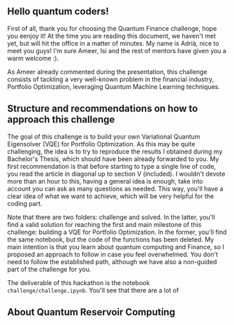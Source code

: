 ## Hello quantum coders!

First of all, thank you for choosing the Quantum Finance challenge, hope you eenjoy it! At the time you are reading this document, we haven't met yet, but will hit the office in a matter of minutes. My name is Adrià, nice to meet you guys! I'm sure Ameer, Isi and the rest of mentors have given you a warm welcome :). 

As Ameer already commented during the presentation, this challenge consists of tackling a very well-known problem in the financial industry, Portfolio Optimization, leveraging Quantum Machine Learning techniques. 

## Structure and recommendations on how to approach this challenge

The goal of this challenge is to build your own Variational Quantum Eigensolver (VQE) for Portfolio Optimization. As this may be quite challenging, the idea is to try to reproduce the results I obtained during my Bachelor's Thesis, which should have been already forwarded to you. My first recommendation is that before starting to type a single line of code, you read the article in diagonal up to section V (included). I wouldn't devote more than an hour to this, having a general idea is enough, take into account you can ask as many questions as needed. This way, you'll have a clear idea of what we want to achieve, which will be very helpful for the coding part. 

Note that there are two folders: challenge and solved. In the latter, you'll find a valid solution for reaching the first and main milestone of this challenge: building a VQE for Portfolio Optimization. In the former, you'll find the same notebook, but the code of the functions has been deleted. My main intention is that you learn about quantum computing and Finance, so I proposed an approach to follow in case you feel overwhelmed. You don't need to follow the established path, although we have also a non-guided part of the challenge for you. 

The deliverable of this hackathon is the notebook `challenge/challenge.ipynb`. You'll see that there are a lot of 

## About Quantum Reservoir Computing